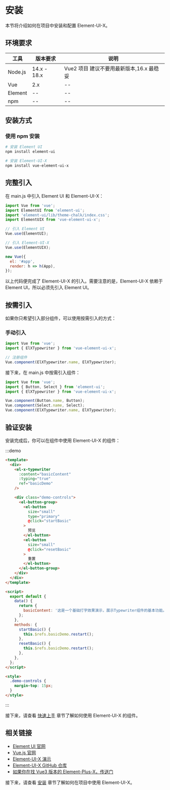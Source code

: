 # 安装

本节将介绍如何在项目中安装和配置 Element-UI-X。

## 环境要求

| 工具    | 版本要求    | 说明                                     |
| ------- | ----------- | ---------------------------------------- |
| Node.js | 14.x - 18.x | Vue2 项目 建议不要用最新版本,16.x 最稳妥 |
| Vue     | 2.x         | --                                       |
| Element | --          | --                                       |
| npm     | --          | --                                       |

## 安装方式

### 使用 npm 安装

```bash
# 安装 Element UI
npm install element-ui

# 安装 Element-UI-X
npm install vue-element-ui-x
```

## 完整引入

在 main.js 中引入 Element UI 和 Element-UI-X：

```js
import Vue from 'vue';
import ElementUI from 'element-ui';
import 'element-ui/lib/theme-chalk/index.css';
import ElementUIX from 'vue-element-ui-x';

// 引入 Element UI
Vue.use(ElementUI);

// 引入 Element-UI-X
Vue.use(ElementUIX);

new Vue({
  el: '#app',
  render: h => h(App),
});
```

以上代码便完成了 Element-UI-X 的引入。需要注意的是，Element-UI-X 依赖于 Element UI，所以必须先引入 Element UI。

## 按需引入

如果你只希望引入部分组件，可以使用按需引入的方式：

### 手动引入

```js
import Vue from 'vue';
import { ElXTypewriter } from 'vue-element-ui-x';

// 注册组件
Vue.component(ElXTypewriter.name, ElXTypewriter);
```

接下来，在 main.js 中按需引入组件：

```js
import Vue from 'vue';
import { Button, Select } from 'element-ui';
import { ElXTypewriter } from 'vue-element-ui-x';

Vue.component(Button.name, Button);
Vue.component(Select.name, Select);
Vue.component(ElXTypewriter.name, ElXTypewriter);
```

## 验证安装

安装完成后，你可以在组件中使用 Element-UI-X 的组件：

:::demo

```html
<template>
  <div>
    <el-x-typewriter
      :content="basicContent"
      :typing="true"
      ref="basicDemo"
    />

    <div class="demo-controls">
      <el-button-group>
        <el-button
          size="small"
          type="primary"
          @click="startBasic"
        >
          预览
        </el-button>
        <el-button
          size="small"
          @click="resetBasic"
        >
          重置
        </el-button>
      </el-button-group>
    </div>
  </div>
</template>

<script>
  export default {
    data() {
      return {
        basicContent: '这是一个基础打字效果演示，展示Typewriter组件的基本功能。',
      };
    },
    methods: {
      startBasic() {
        this.$refs.basicDemo.restart();
      },
      resetBasic() {
        this.$refs.basicDemo.restart();
      },
    },
  };
</script>

<style>
  .demo-controls {
    margin-top: 15px;
  }
</style>
```

:::

接下来，请查看 [快速上手](./quickstart.md) 章节了解如何使用 Element-UI-X 的组件。

## 相关链接

- [Element UI 官网](https://element.eleme.cn/)
- [Vue.js 官网](https://v2.vuejs.org/)
- [Element-UI-X 演示](https://demo.element-ui-x.com/)
- [Element-UI-X GitHub 仓库](https://github.com/worryzyy/element-ui-x)
- [如果你在找 Vue3 版本的 Element-Plus-X，传送门](https://element-plus-x.com/)

接下来，请查看 [安装](./installation.md) 章节了解如何在项目中使用 Element-UI-X。
